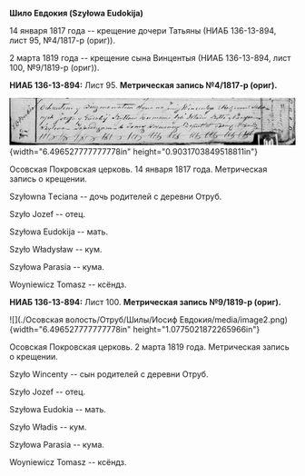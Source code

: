 **Шило Евдокия (Szyłowa Eudokija)**

14 января 1817 года -- крещение дочери Татьяны (НИАБ 136-13-894, лист
95, №4/1817-р (ориг)).

2 марта 1819 года -- крещение сына Винцентыя (НИАБ 136-13-894, лист 100,
№9/1819-р (ориг)).

**НИАБ 136-13-894:** Лист 95. **Метрическая запись №4/1817-р (ориг).**

![](./media/5b7f716550c285c9ea0a9234e58d2e08f0ae1e12.png){width="6.496527777777778in"
height="0.9031703849518811in"}

Осовская Покровская церковь. 14 января 1817 года. Метрическая запись о
крещении.

Szyłowna Tеciana -- дочь родителей с деревни Отруб.

Szyło Jozef -- отец.

Szyłowa Eudokija -- мать.

Szyło Władysław -- кум.

Szyłowa Parasia -- кума.

Woyniewicz Tomasz -- ксёндз.

**НИАБ 136-13-894:** Лист 100. **Метрическая запись №9/1819-р (ориг).**

![](./Осовская волость/Отруб/Шилы/Иосиф Евдокия/media/image2.png){width="6.496527777777778in"
height="1.0775021872265966in"}

Осовская Покровская церковь. 2 марта 1819 года. Метрическая запись о
крещении.

Szyło Wincenty -- сын родителей с деревни Отруб.

Szyło Jozef -- отец.

Szyłowa Eudokia -- мать.

Szyło Władis -- кум.

Szyłowa Parasia -- кума.

Woyniewicz Tomasz -- ксёндз.
